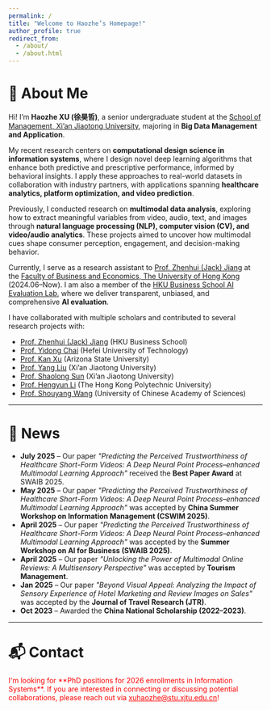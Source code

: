 ```yaml
---
permalink: /
title: "Welcome to Haozhe’s Homepage!"
author_profile: true
redirect_from: 
  - /about/
  - /about.html
---
```


# 👋 About Me  

Hi! I’m **Haozhe XU (徐昊哲)**, a senior undergraduate student at the [School of Management, Xi’an Jiaotong University](https://som.xjtu.edu.cn/en/), majoring in **Big Data Management and Application**.  

My recent research centers on **computational design science in information systems**, where I design novel deep learning algorithms that enhance both predictive and prescriptive performance, informed by behavioral insights. I apply these approaches to real-world datasets in collaboration with industry partners, with applications spanning **healthcare analytics, platform optimization, and video prediction**.  

Previously, I conducted research on **multimodal data analysis**, exploring how to extract meaningful variables from video, audio, text, and images through **natural language processing (NLP), computer vision (CV), and video/audio analytics**. These projects aimed to uncover how multimodal cues shape consumer perception, engagement, and decision-making behavior.  

Currently, I serve as a research assistant to [Prof. Zhenhui (Jack) Jiang](https://www.hkubs.hku.hk/people/zhenhui-jack-jiang/) at the [Faculty of Business and Economics, The University of Hong Kong](https://www.hkubs.hku.hk/) (2024.06–Now). I am also a member of the [HKU Business School AI Evaluation Lab](https://www.hkubs.hku.hk/aimodelrankings_en/), where we deliver transparent, unbiased, and comprehensive **AI evaluation**.  

I have collaborated with multiple scholars and contributed to several research projects with:  
- [Prof. Zhenhui (Jack) Jiang](https://www.hkubs.hku.hk/people/zhenhui-jack-jiang/) (HKU Business School)  
- [Prof. Yidong Chai](https://www.hfut.edu.cn/glxyen/info/1073/1501.htm) (Hefei University of Technology)  
- [Prof. Kan Xu](https://kanxu526.github.io/) (Arizona State University)  
- [Prof. Yang Liu](https://gr.xjtu.edu.cn/web/0020200607) (Xi’an Jiaotong University)  
- [Prof. Shaolong Sun](http://gr.xjtu.edu.cn/web/sunshaolong) (Xi’an Jiaotong University)  
- [Prof. Hengyun Li](https://hengyunli.github.io/) (The Hong Kong Polytechnic University)  
- [Prof. Shouyang Wang](https://people.ucas.ac.cn/~sywang) (University of Chinese Academy of Sciences)  

---

# 📰 News  

- **July 2025** – Our paper *"Predicting the Perceived Trustworthiness of Healthcare Short-Form Videos: A Deep Neural Point Process–enhanced Multimodal Learning Approach"* received the **Best Paper Award** at SWAIB 2025.  
- **May 2025** – Our paper *"Predicting the Perceived Trustworthiness of Healthcare Short-Form Videos: A Deep Neural Point Process–enhanced Multimodal Learning Approach"* was accepted by **China Summer Workshop on Information Management (CSWIM 2025)**.  
- **April 2025** – Our paper *"Predicting the Perceived Trustworthiness of Healthcare Short-Form Videos: A Deep Neural Point Process–enhanced Multimodal Learning Approach"* was accepted by the **Summer Workshop on AI for Business (SWAIB 2025)**.  
- **April 2025** – Our paper *"Unlocking the Power of Multimodal Online Reviews: A Multisensory Perspective"* was accepted by **Tourism Management**.  
- **Jan 2025** – Our paper *"Beyond Visual Appeal: Analyzing the Impact of Sensory Experience of Hotel Marketing and Review Images on Sales"* was accepted by the **Journal of Travel Research (JTR)**.  
- **Oct 2023** – Awarded the **China National Scholarship (2022–2023)**.  
---

# 📬 Contact  

<font color="red">
I'm looking for **PhD positions for 2026 enrollments in Information Systems**.  
If you are interested in connecting or discussing potential collaborations, please reach out via  
<a href="mailto:xuhaozhe@stu.xjtu.edu.cn" style="color:red;">xuhaozhe@stu.xjtu.edu.cn</a>!
</font>
